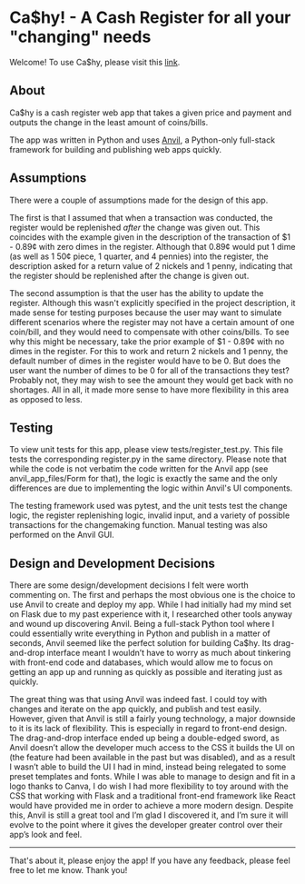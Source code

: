 # Ca$hy! - A Cash Register for all your "changing" needs
Welcome! To use Ca$hy, please visit this [link](https://O3QIP6IQVRRRSRXS.anvil.app/MLA4SG3FOOJRTPCNLX5CVKWK).

## About 
Ca$hy is a cash register web app that takes a given price and payment and outputs the change in the least amount of coins/bills.

The app was written in Python and uses [Anvil](https://anvil.works/), a Python-only full-stack framework for building and publishing web apps quickly. 

## Assumptions

There were a couple of assumptions made for the design of this app.

The first is that I assumed that when a transaction was conducted, the register would be replenished *after* the change was given out. 
This coincides with the example given in the description of the transaction of $1 - 0.89¢ with zero dimes in the register. 
Although that 0.89¢ would put 1 dime (as well as 1 50¢ piece, 1 quarter, and 4 pennies) into the register, the description asked for 
a return value of 2 nickels and 1 penny, indicating that the register should be replenished after the change is given out. 

The second assumption is that the user has the ability to update the register. Although this wasn't explicitly specified in the project description, 
it made sense for testing purposes because the user may want to simulate different scenarios where the register may not have a certain amount of one coin/bill,
and they would need to compensate with other coins/bills. To see why this might be necessary, take the prior example of $1 - 0.89¢ with no dimes in the register. For this to work and return 2 nickels and 1 penny, the default number of dimes in the register would have to be 0. But does the user want
the number of dimes to be 0 for all of the transactions they test? Probably not, they may wish to see the amount they would get back with no shortages. All in all, it made more sense to have more flexibility in this area as opposed to less.


## Testing
To view unit tests for this app, please view tests/register_test.py. This file tests the corresponding register.py in the same directory. Please note that
while the code is not verbatim the code written for the Anvil app (see anvil_app_files/Form for that), the logic is exactly the same and the only differences
are due to implementing the logic within Anvil's UI components. 

The testing framework used was pytest, and the unit tests test the change logic, the register replenishing logic, invalid input, and a variety of 
possible transactions for the changemaking function. Manual testing was also performed on the Anvil GUI. 

## Design and Development Decisions

There are some design/development decisions I felt were worth commenting on. The first and perhaps the most obvious one is the choice to use Anvil to create and deploy my app. While I had initially had my mind set on Flask due to my past experience with it, I researched other tools anyway and wound up discovering Anvil. Being a full-stack Python tool where I could essentially write everything in Python and publish in a matter of seconds, Anvil seemed like the perfect solution for building Ca$hy. Its drag-and-drop interface meant I wouldn’t have to worry as much about tinkering with front-end code and databases, which would allow me to focus on getting an app up and running as quickly as possible and iterating just as quickly. 

The great thing was that using Anvil was indeed fast. I could toy with changes and iterate on the app quickly, and publish and test easily. However, given that Anvil is still a fairly young technology, a major downside to it is its lack of flexibility. This is especially in regard to front-end design. The drag-and-drop interface ended up being a double-edged sword, as Anvil doesn’t allow the developer much access to the CSS it builds the UI on (the feature had been available in the past but was disabled), and as a result I wasn’t able to build the UI I had in mind, instead being relegated to some preset templates and fonts. While I was able to manage to design and fit in a logo thanks to Canva, I do wish I had more flexibility to toy around with the CSS that working with Flask and a traditional front-end framework like React would have provided me in order to achieve a more modern design. Despite this, Anvil is still a great tool and I’m glad I discovered it, and I’m sure it will evolve to the point where it gives the developer greater control over their app’s look and feel. 


---
That's about it, please enjoy the app! If you have any feedback, please feel free to let me know. Thank you!
